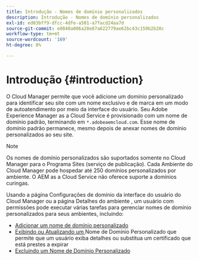 ```yaml
---
title: Introdução - Nomes de domínio personalizados
description: Introdução - Nomes de domínio personalizados
exl-id: ed03bff9-dfcc-4dfe-a501-a7facd24aa7d
source-git-commit: e8848a006a28e87a622779ae62bc43c159b2b20c
workflow-type: tm+mt
source-wordcount: '169'
ht-degree: 0%

---
```


# Introdução {#introduction}

O Cloud Manager permite que você adicione um domínio personalizado para identificar seu site com um nome exclusivo e de marca em um modo de autoatendimento por meio da interface do usuário. Seu Adobe Experience Manager as a Cloud Service é provisionado com um nome de domínio padrão, terminando em `*.adobeaemcloud.com`. Esse nome de domínio padrão permanece, mesmo depois de anexar nomes de domínio personalizados ao seu site.

>[!NOTE]
>Os nomes de domínio personalizados são suportados somente no Cloud Manager para o Programa Sites (serviço de publicação). Cada Ambiente do Cloud Manager pode hospedar até 250 domínios personalizados por ambiente. O AEM as a Cloud Service não oferece suporte a domínios curingas.

Usando a página Configurações de domínio da interface do usuário do Cloud Manager ou a página Detalhes do ambiente , um usuário com permissões pode executar várias tarefas para gerenciar nomes de domínio personalizados para seus ambientes, incluindo:

* [Adicionar um nome de domínio personalizado](/help/implementing/cloud-manager/custom-domain-names/add-custom-domain-name.md)
* [Exibindo ou Atualizando um ](/help/implementing/cloud-manager/custom-domain-names/view-update-replace-custom-domain-name.md) Nome de Domínio Personalizado que permite que um usuário exiba detalhes ou substitua um certificado que está prestes a expirar
* [Excluindo um Nome de Domínio Personalizado](/help/implementing/cloud-manager/custom-domain-names/delete-custom-domain-name.md)
